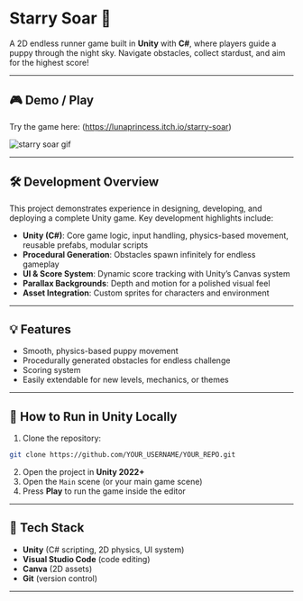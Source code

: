 
# Starry Soar 🌟

A 2D endless runner game built in **Unity** with **C#**, where players guide a puppy through the night sky. Navigate obstacles, collect stardust, and aim for the highest score!

---

## 🎮 Demo / Play

Try the game here: (https://lunaprincess.itch.io/starry-soar)


![starry soar gif](https://github.com/user-attachments/assets/66d1d39e-2e8b-4f0d-a32a-ed65daa80f19)

---

## 🛠️ Development Overview

This project demonstrates experience in designing, developing, and deploying a complete Unity game. Key development highlights include:

- **Unity (C#)**: Core game logic, input handling, physics-based movement, reusable prefabs, modular scripts
- **Procedural Generation**: Obstacles spawn infinitely for endless gameplay
- **UI & Score System**: Dynamic score tracking with Unity’s Canvas system
- **Parallax Backgrounds**: Depth and motion for a polished visual feel
- **Asset Integration**: Custom sprites for characters and environment

---

## 💡 Features

- Smooth, physics-based puppy movement
- Procedurally generated obstacles for endless challenge
- Scoring system
- Easily extendable for new levels, mechanics, or themes

---

## 🚀 How to Run in Unity Locally

1. Clone the repository:

```bash
git clone https://github.com/YOUR_USERNAME/YOUR_REPO.git
```

2. Open the project in **Unity 2022+**
3. Open the `Main` scene (or your main game scene)
4. Press **Play** to run the game inside the editor

---

## 🧰 Tech Stack

- **Unity** (C# scripting, 2D physics, UI system)
- **Visual Studio Code** (code editing)
- **Canva** (2D assets)
- **Git** (version control)

---




